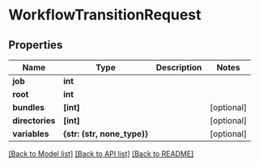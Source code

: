 # WorkflowTransitionRequest


## Properties

Name | Type | Description | Notes
------------ | ------------- | ------------- | -------------
**job** | **int** |  | 
**root** | **int** |  | 
**bundles** | **[int]** |  | [optional] 
**directories** | **[int]** |  | [optional] 
**variables** | **{str: (str, none_type)}** |  | [optional] 

[[Back to Model list]](../#documentation-for-models) [[Back to API list]](../#documentation-for-api-endpoints) [[Back to README]](../)


